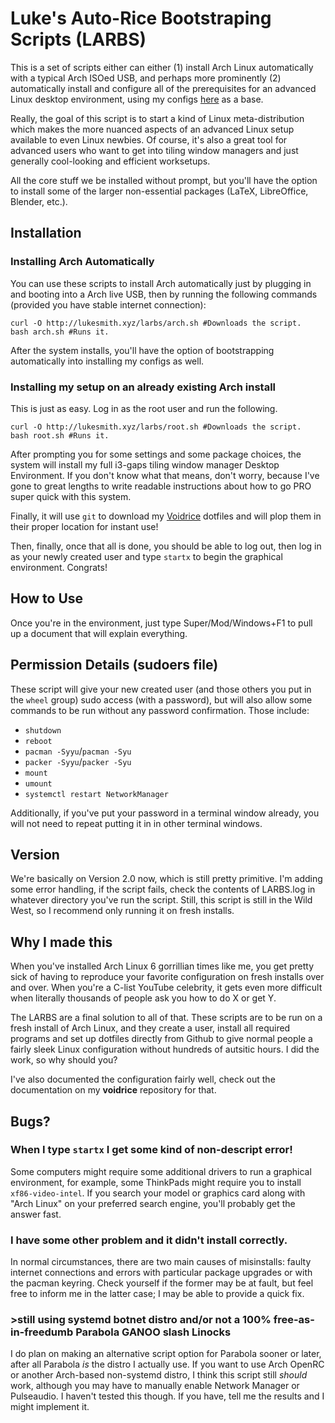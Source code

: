 # Luke's Auto-Rice Bootstraping Scripts (LARBS)

This is a set of scripts either can either (1) install Arch Linux automatically with a typical Arch ISOed USB, and perhaps more prominently (2) automatically install and configure all of the prerequisites for an advanced Linux desktop environment, using my configs [here](https://github.com/LukeSmithxyz/voidrice) as a base.

Really, the goal of this script is to start a kind of Linux meta-distribution which makes the more nuanced aspects of an advanced Linux setup available to even Linux newbies. Of course, it's also a great tool for advanced users who want to get into tiling window managers and just generally cool-looking and efficient worksetups.

All the core stuff we be installed without prompt, but you'll have the option to install some of the larger non-essential packages (LaTeX, LibreOffice, Blender, etc.).

## Installation

### Installing Arch Automatically

You can use these scripts to install Arch automatically just by plugging in and booting into a Arch live USB, then by running the following commands (provided you have stable internet connection):

```
curl -O http://lukesmith.xyz/larbs/arch.sh #Downloads the script.
bash arch.sh #Runs it.
```

After the system installs, you'll have the option of bootstrapping automatically into installing my configs as well.

### Installing my setup on an already existing Arch install

This is just as easy. Log in as the root user and run the following.

```
curl -O http://lukesmith.xyz/larbs/root.sh #Downloads the script.
bash root.sh #Runs it.
```

After prompting you for some settings and some package choices, the system will install my full i3-gaps tiling window manager Desktop Environment. If you don't know what that means, don't worry, because I've gone to great lengths to write readable instructions about how to go PRO super quick with this system.

Finally, it will use `git` to download my [Voidrice](https://github.com/lukesmithxyz/voidrice) dotfiles and will plop them in their proper location for instant use!

Then, finally, once that all is done, you should be able to log out, then log in as your newly created user and type `startx` to begin the graphical environment. Congrats!

## How to Use

Once you're in the environment, just type Super/Mod/Windows+F1 to pull up a document that will explain everything.

## Permission Details (sudoers file)

These script will give your new created user (and those others you put in the `wheel` group) sudo access (with a password), but will also allow some commands to be run without any password confirmation. Those include:

+ `shutdown`
+ `reboot`
+ `pacman -Syyu`/`pacman -Syu`
+ `packer -Syyu`/`packer -Syu`
+ `mount`
+ `umount`
+ `systemctl restart NetworkManager`

Additionally, if you've put your password in a terminal window already, you will not need to repeat putting it in in other terminal windows.

## Version

We're basically on Version 2.0 now, which is still pretty primitive. I'm adding some error handling, if the script fails, check the contents of LARBS.log in whatever directory you've run the script. Still, this script is still in the Wild West, so I recommend only running it on fresh installs.

## Why I made this

When you've installed Arch Linux 6 gorrillian times like me, you get pretty sick of having to reproduce your favorite configuration on fresh installs over and over. When you're a C-list YouTube celebrity, it gets even more difficult when literally thousands of people ask you how to do X or get Y.

The LARBS are a final solution to all of that. These scripts are to be run on a fresh install of Arch Linux, and they create a user, install all required programs and set up dotfiles directly from Github to give normal people a fairly sleek Linux configuration without hundreds of autsitic hours. I did the work, so why should you?

I've also documented the configuration fairly well, check out the documentation on my **voidrice** repository for that.

## Bugs?

### When I type `startx` I get some kind of non-descript error!

Some computers might require some additional drivers to run a graphical environment, for example, some ThinkPads might require you to install `xf86-video-intel`. If you search your model or graphics card along with "Arch Linux" on your preferred search engine, you'll probably get the answer fast.

### I have some other problem and it didn't install correctly.

In normal circumstances, there are two main causes of misinstalls: faulty internet connections and errors with particular package upgrades or with the pacman keyring. Check yourself if the former may be at fault, but feel free to inform me in the latter case; I may be able to provide a quick fix.

### >still using systemd botnet distro and/or not a 100% free-as-in-freedumb Parabola GANOO slash Linocks

I do plan on making an alternative script option for Parabola sooner or later, after all Parabola *is* the distro I actually use. If you want to use Arch OpenRC or another Arch-based non-systemd distro, I think this script still *should* work, although you may have to manually enable Network Manager or Pulseaudio. I haven't tested this though. If you have, tell me the results and I might implement it.
